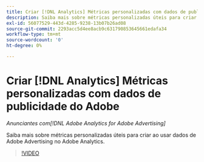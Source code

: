 ```yaml
---
title: Criar [!DNL Analytics] Métricas personalizadas com dados de publicidade do Adobe
description: Saiba mais sobre métricas personalizadas úteis para criar ao usar dados de Adobe Advertising no Adobe Analytics.
exl-id: 56077529-443d-4285-9238-13b07b26ad08
source-git-commit: 2293acc5d4ee8acb9c631790853645661edafa34
workflow-type: tm+mt
source-wordcount: '0'
ht-degree: 0%

---
```


# Criar [!DNL Analytics] Métricas personalizadas com dados de publicidade do Adobe

*Anunciantes com[!DNL Adobe Analytics for Adobe Advertising]*

Saiba mais sobre métricas personalizadas úteis para criar ao usar dados de Adobe Advertising no Adobe Analytics.

>[!VIDEO](https://video.tv.adobe.com/v/33919)
